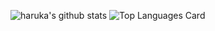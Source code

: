 ![haruka's github stats](https://github-readme-stats.vercel.app/api?username=haaanyan&count_private=true&theme=flag-india)
![Top Languages Card](https://github-readme-stats.vercel.app/api/top-langs/?username=haaanyan&count_private=true&theme=flag-india)

